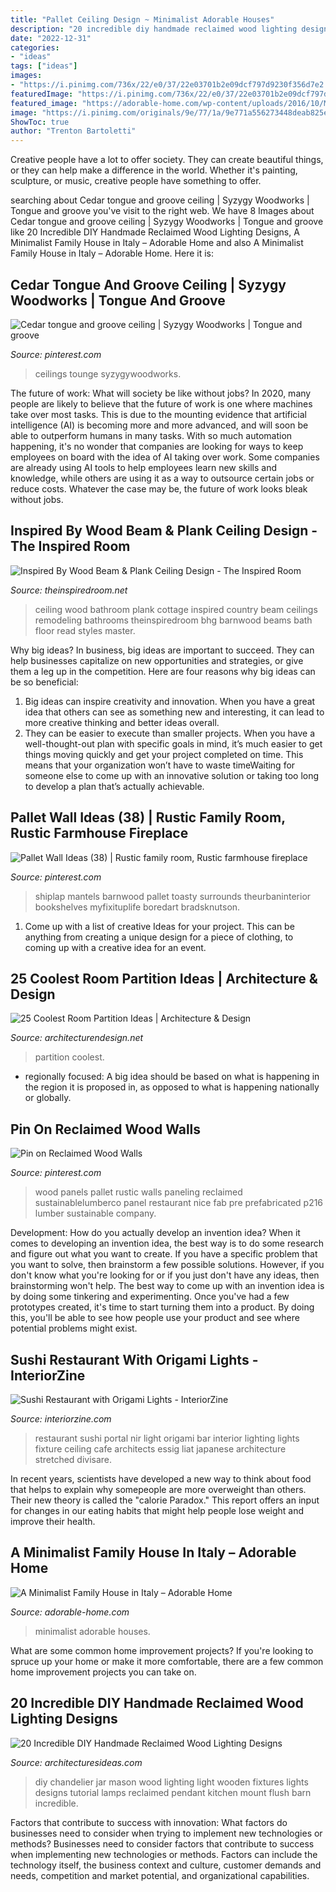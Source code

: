 ```yaml
---
title: "Pallet Ceiling Design ~ Minimalist Adorable Houses"
description: "20 incredible diy handmade reclaimed wood lighting designs"
date: "2022-12-31"
categories:
- "ideas"
tags: ["ideas"]
images:
- "https://i.pinimg.com/736x/22/e0/37/22e03701b2e09dcf797d9230f356d7e2.jpg"
featuredImage: "https://i.pinimg.com/736x/22/e0/37/22e03701b2e09dcf797d9230f356d7e2.jpg"
featured_image: "https://adorable-home.com/wp-content/uploads/2016/10/Minimalist-family-house-14.jpg"
image: "https://i.pinimg.com/originals/9e/77/1a/9e771a556273448deab825e357fa0e17.jpg"
ShowToc: true
author: "Trenton Bartoletti"
---
```



Creative people have a lot to offer society. They can create beautiful things, or they can help make a difference in the world. Whether it's painting, sculpture, or music, creative people have something to offer.

	

		
searching about Cedar tongue and groove ceiling | Syzygy Woodworks | Tongue and groove you've visit to the right web. We have 8 Images about Cedar tongue and groove ceiling | Syzygy Woodworks | Tongue and groove like 20 Incredible DIY Handmade Reclaimed Wood Lighting Designs, A Minimalist Family House in Italy – Adorable Home and also A Minimalist Family House in Italy – Adorable Home. Here it is:
		
    
## Cedar Tongue And Groove Ceiling | Syzygy Woodworks | Tongue And Groove

<img loading=lazy src="https://i.pinimg.com/736x/22/e0/37/22e03701b2e09dcf797d9230f356d7e2.jpg" onerror="this.onerror=null;this.src='https://tse3.mm.bing.net/th?id=OIP.SllsXoGIV2Tb1igDsascfgHaJ3&amp;pid=15.1';" alt="Cedar tongue and groove ceiling | Syzygy Woodworks | Tongue and groove">

_Source: pinterest.com_

>ceilings tounge syzygywoodworks. 

	

The future of work: What will society be like without jobs?
In 2020, many people are likely to believe that the future of work is one where machines take over most tasks. This is due to the mounting evidence that artificial intelligence (AI) is becoming more and more advanced, and will soon be able to outperform humans in many tasks. With so much automation happening, it's no wonder that companies are looking for ways to keep employees on board with the idea of AI taking over work. Some companies are already using AI tools to help employees learn new skills and knowledge, while others are using it as a way to outsource certain jobs or reduce costs. Whatever the case may be, the future of work looks bleak without jobs.

    
## Inspired By Wood Beam &amp; Plank Ceiling Design - The Inspired Room

<img loading=lazy src="http://theinspiredroom.net/wp-content/uploads/2016/01/Barnwood-Ceiling-Bathroom.jpg" onerror="this.onerror=null;this.src='https://tse1.mm.bing.net/th?id=OIP.6rRTdyfEZvs9A__LU8tE9wHaJ3&amp;pid=15.1';" alt="Inspired By Wood Beam &amp; Plank Ceiling Design - The Inspired Room">

_Source: theinspiredroom.net_

>ceiling wood bathroom plank cottage inspired country beam ceilings remodeling bathrooms theinspiredroom bhg barnwood beams bath floor read styles master. 

	

Why big ideas?
In business, big ideas are important to succeed. They can help businesses capitalize on new opportunities and strategies, or give them a leg up in the competition. Here are four reasons why big ideas can be so beneficial: 
1) Big ideas can inspire creativity and innovation. When you have a great idea that others can see as something new and interesting, it can lead to more creative thinking and better ideas overall. 
2) They can be easier to execute than smaller projects. When you have a well-thought-out plan with specific goals in mind, it’s much easier to get things moving quickly and get your project completed on time. This means that your organization won’t have to waste timeWaiting for someone else to come up with an innovative solution or taking too long to develop a plan that’s actually achievable.

    
## Pallet Wall Ideas (38) | Rustic Family Room, Rustic Farmhouse Fireplace

<img loading=lazy src="https://i.pinimg.com/736x/5d/31/cc/5d31cceb64479c8b2826c330a488e738.jpg" onerror="this.onerror=null;this.src='https://tse3.mm.bing.net/th?id=OIP.tCSz919fl_JNFMfNf9xHXAHaKC&amp;pid=15.1';" alt="Pallet Wall Ideas (38) | Rustic family room, Rustic farmhouse fireplace">

_Source: pinterest.com_

>shiplap mantels barnwood pallet toasty surrounds theurbaninterior bookshelves myfixituplife boredart bradsknutson. 

	

1. Come up with a list of creative Ideas for your project. This can be anything from creating a unique design for a piece of clothing, to coming up with a creative idea for an event.

    
## 25 Coolest Room Partition Ideas | Architecture &amp; Design

<img loading=lazy src="https://cdn.architecturendesign.net/wp-content/uploads/2014/08/951.jpg" onerror="this.onerror=null;this.src='https://tse1.mm.bing.net/th?id=OIP.l6uPWvwx0ulWGilhQm37mgHaLK&amp;pid=15.1';" alt="25 Coolest Room Partition Ideas | Architecture &amp; Design">

_Source: architecturendesign.net_

>partition coolest. 

	

- regionally focused: A big idea should be based on what is happening in the region it is proposed in, as opposed to what is happening nationally or globally.

    
## Pin On Reclaimed Wood Walls

<img loading=lazy src="https://i.pinimg.com/originals/9e/77/1a/9e771a556273448deab825e357fa0e17.jpg" onerror="this.onerror=null;this.src='https://tse3.mm.bing.net/th?id=OIP.i4wrQis91zvxyK9RAyjlTwHaFp&amp;pid=15.1';" alt="Pin on Reclaimed Wood Walls">

_Source: pinterest.com_

>wood panels pallet rustic walls paneling reclaimed sustainablelumberco panel restaurant nice fab pre prefabricated p216 lumber sustainable company. 

	

Development: How do you actually develop an invention idea?
When it comes to developing an invention idea, the best way is to do some research and figure out what you want to create. If you have a specific problem that you want to solve, then brainstorm a few possible solutions. However, if you don't know what you're looking for or if you just don't have any ideas, then brainstorming won't help. The best way to come up with an invention idea is by doing some tinkering and experimenting. Once you've had a few prototypes created, it's time to start turning them into a product. By doing this, you'll be able to see how people use your product and see where potential problems might exist.

    
## Sushi Restaurant With Origami Lights - InteriorZine

<img loading=lazy src="http://interiorzine.com/wp-content/uploads/2014/05/stretched-light-ceiling-fixture.jpg" onerror="this.onerror=null;this.src='https://tse2.mm.bing.net/th?id=OIP.K2GB9gZiGThXfimugUifbgHaH7&amp;pid=15.1';" alt="Sushi Restaurant with Origami Lights - InteriorZine">

_Source: interiorzine.com_

>restaurant sushi portal nir light origami bar interior lighting lights fixture ceiling cafe architects essig liat japanese architecture stretched divisare. 

	

In recent years, scientists have developed a new way to think about food that helps to explain why somepeople are more overweight than others. Their new theory is called the "calorie Paradox." This report offers an input for changes in our eating habits that might help people lose weight and improve their health.

    
## A Minimalist Family House In Italy – Adorable Home

<img loading=lazy src="https://adorable-home.com/wp-content/uploads/2016/10/Minimalist-family-house-14.jpg" onerror="this.onerror=null;this.src='https://tse1.mm.bing.net/th?id=OIP.6_C0Dl51de63V8b20mBtowHaE7&amp;pid=15.1';" alt="A Minimalist Family House in Italy – Adorable Home">

_Source: adorable-home.com_

>minimalist adorable houses. 

	

What are some common home improvement projects?
If you're looking to spruce up your home or make it more comfortable, there are a few common home improvement projects you can take on.

    
## 20 Incredible DIY Handmade Reclaimed Wood Lighting Designs

<img loading=lazy src="http://architecturesideas.com/wp-content/uploads/2017/06/3-64.jpg" onerror="this.onerror=null;this.src='https://tse3.mm.bing.net/th?id=OIP.yNrDGC6OYiW9dQQVcmAb-wHaFj&amp;pid=15.1';" alt="20 Incredible DIY Handmade Reclaimed Wood Lighting Designs">

_Source: architecturesideas.com_

>diy chandelier jar mason wood lighting light wooden fixtures lights designs tutorial lamps reclaimed pendant kitchen mount flush barn incredible. 

	

Factors that contribute to success with innovation: What factors do businesses need to consider when trying to implement new technologies or methods?
Businesses need to consider factors that contribute to success when implementing new technologies or methods. Factors can include the technology itself, the business context and culture, customer demands and needs, competition and market potential, and organizational capabilities.

